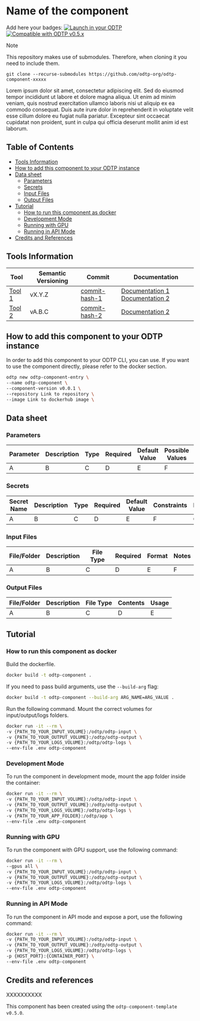 # Name of the component

Add here your badges:
[![Launch in your ODTP](https://img.shields.io/badge/Launch%20in%20your-ODTP-blue?logo=launch)](http://localhost:8501/launch-component)
[![Compatible with ODTP v0.5.x](https://img.shields.io/badge/Compatible%20with-ODTP%20v0.5.0-green)]("")

> [!NOTE]  
> This repository makes use of submodules. Therefore, when cloning it you need to include them.
>  
> `git clone --recurse-submodules https://github.com/odtp-org/odtp-component-xxxxx`

Lorem ipsum dolor sit amet, consectetur adipiscing elit. Sed do eiusmod tempor incididunt ut labore et dolore magna aliqua. Ut enim ad minim veniam, quis nostrud exercitation ullamco laboris nisi ut aliquip ex ea commodo consequat. Duis aute irure dolor in reprehenderit in voluptate velit esse cillum dolore eu fugiat nulla pariatur. Excepteur sint occaecat cupidatat non proident, sunt in culpa qui officia deserunt mollit anim id est laborum.

## Table of Contents

- [Tools Information](#tools-information)
- [How to add this component to your ODTP instance](#how-to-add-this-component-to-your-odtp-instance)
- [Data sheet](#data-sheet)
    - [Parameters](#parameters)
    - [Secrets](#secrets)
    - [Input Files](#input-files)
    - [Output Files](#output-files)
- [Tutorial](#tutorial)
    - [How to run this component as docker](#how-to-run-this-component-as-docker)
    - [Development Mode](#development-mode)
    - [Running with GPU](#running-with-gpu)
    - [Running in API Mode](#running-in-api-mode)
- [Credits and References](#credits-and-references)

## Tools Information

| Tool | Semantic Versioning | Commit | Documentation |
| --- | --- | --- | --- |
| [Tool 1](link-to-repository-1) | vX.Y.Z | [commit-hash-1](link-to-commit-hash-1) | [Documentation 1](link-to-doc-1)  [Documentation 2](link-to-doc-2) |
| [Tool 2](link-to-repository-2) | vA.B.C | [commit-hash-2](link-to-commit-hash-2) | [Documentation 2](link-to-doc-2) |

## How to add this component to your ODTP instance

In order to add this component to your ODTP CLI, you can use. If you want to use the component directly, please refer to the docker section. 

``` bash
odtp new odtp-component-entry \
--name odtp-component \
--component-version v0.0.1 \
--repository Link to repository \
--image Link to dockerhub image \
```

## Data sheet

### Parameters

| Parameter | Description | Type | Required | Default Value | Possible Values | Constraints |
| --- | --- | --- | --- | --- | --- | --- |
| A | B | C | D | E | F | G |

### Secrets

| Secret Name | Description | Type | Required | Default Value | Constraints | Notes |
| --- | --- | --- | --- | --- | --- | --- |
| A | B | C | D | E | F | G |

### Input Files

| File/Folder | Description | File Type | Required | Format | Notes |
| --- | --- | --- | --- | --- | --- |
| A | B | C | D | E | F |

### Output Files

| File/Folder | Description | File Type | Contents | Usage |
| --- | --- | --- | --- | --- |
| A | B | C | D | E |

## Tutorial

### How to run this component as docker

Build the dockerfile.

``` bash
docker build -t odtp-component .
```

If you need to pass build arguments, use the `--build-arg` flag:

``` bash
docker build -t odtp-component --build-arg ARG_NAME=ARG_VALUE .
```

Run the following command. Mount the correct volumes for input/output/logs folders.

``` bash
docker run -it --rm \
-v {PATH_TO_YOUR_INPUT_VOLUME}:/odtp/odtp-input \
-v {PATH_TO_YOUR_OUTPUT_VOLUME}:/odtp/odtp-output \
-v {PATH_TO_YOUR_LOGS_VOLUME}:/odtp/odtp-logs \
--env-file .env odtp-component
```

### Development Mode

To run the component in development mode, mount the app folder inside the container:

``` bash
docker run -it --rm \
-v {PATH_TO_YOUR_INPUT_VOLUME}:/odtp/odtp-input \
-v {PATH_TO_YOUR_OUTPUT_VOLUME}:/odtp/odtp-output \
-v {PATH_TO_YOUR_LOGS_VOLUME}:/odtp/odtp-logs \
-v {PATH_TO_YOUR_APP_FOLDER}:/odtp/app \
--env-file .env odtp-component
```

### Running with GPU

To run the component with GPU support, use the following command:

``` bash
docker run -it --rm \
--gpus all \
-v {PATH_TO_YOUR_INPUT_VOLUME}:/odtp/odtp-input \
-v {PATH_TO_YOUR_OUTPUT_VOLUME}:/odtp/odtp-output \
-v {PATH_TO_YOUR_LOGS_VOLUME}:/odtp/odtp-logs \
--env-file .env odtp-component
```

### Running in API Mode

To run the component in API mode and expose a port, use the following command:

``` bash
docker run -it --rm \
-v {PATH_TO_YOUR_INPUT_VOLUME}:/odtp/odtp-input \
-v {PATH_TO_YOUR_OUTPUT_VOLUME}:/odtp/odtp-output \
-v {PATH_TO_YOUR_LOGS_VOLUME}:/odtp/odtp-logs \
-p {HOST_PORT}:{CONTAINER_PORT} \
--env-file .env odtp-component
```

## Credits and references

XXXXXXXXXX

This component has been created using the `odtp-component-template` `v0.5.0`. 